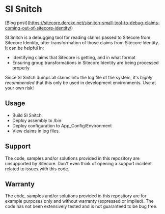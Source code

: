 # SI Snitch
[Blog post}(https://sitecore.derekc.net/sisnitch-small-tool-to-debug-claims-coming-out-of-sitecore-identity/)

SI Snitch is a debugging tool for reading claims passed to Sitecore from Sitecore Identity, after transformation of those claims from Sitecore Identity. It can be helpful in:

* Identifying claims that Sitecore is getting, and in what format
* Ensuring group transformations in Sitecore Identity are being processed properly

Since SI Snitch dumps all claims into the log file of the system, it's *highly recommended* that this only be used in development environments. Use at your own risk!

## Usage

* Build SI Snitch
* Deploy assembly to /bin
* Deploy configuration to App_Config/Environment
* View claims in log files.

## Support
The code, samples and/or solutions provided in this repository are unsupported by Sitecore. Don't even think of opening a support incident related to issues with this code.

## Warranty
The code, samples and/or solutions provided in this repository are for example purposes only and without warranty (expressed or implied). The code has not been extensively tested and is not guaranteed to be bug free.
